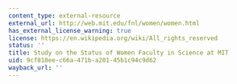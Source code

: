 ```yaml
---
content_type: external-resource
external_url: http://web.mit.edu/fnl/women/women.html
has_external_license_warning: true
license: https://en.wikipedia.org/wiki/All_rights_reserved
status: ''
title: Study on the Status of Women Faculty in Science at MIT
uid: 9cf818ee-c66a-471b-a201-45b1c94c9d62
wayback_url: ''
---
```

